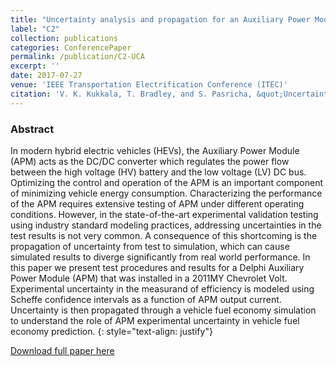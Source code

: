 ```yaml
---
title: "Uncertainty analysis and propagation for an Auxiliary Power Module"
label: "C2"
collection: publications
categories: ConferencePaper
permalink: /publication/C2-UCA
excerpt: ''
date: 2017-07-27
venue: 'IEEE Transportation Electrification Conference (ITEC)'
citation: 'V. K. Kukkala, T. Bradley, and S. Pasricha, &quot;Uncertainty Analysis and Propagation for an Auxiliary Power Module,&quot; in <i>Proc. of IEEE Transportation Electrification Conference (ITEC)</i>, June 2017.'
---
```


### Abstract
In modern hybrid electric vehicles (HEVs), the Auxiliary Power Module (APM) acts as the DC/DC converter which regulates the power flow between the high voltage (HV) battery and the low voltage (LV) DC bus. Optimizing the control and operation of the APM is an important component of minimizing vehicle energy consumption. Characterizing the performance of the APM requires extensive testing of APM under different operating conditions. However, in the state-of-the-art experimental validation testing using industry standard modeling practices, addressing uncertainties in the test results is not very common. A consequence of this shortcoming is the propagation of uncertainty from test to simulation, which can cause simulated results to diverge significantly from real world performance. In this paper we present test procedures and results for a Delphi Auxiliary Power Module (APM) that was installed in a 2011MY Chevrolet Volt. Experimental uncertainty in the measurand of efficiency is modeled using Scheffe confidence intervals as a function of APM output current. Uncertainty is then propagated through a vehicle fuel economy simulation to understand the role of APM experimental uncertainty in vehicle fuel economy prediction.
{: style="text-align: justify"}

[Download full paper here](https://ieeexplore.ieee.org/document/7993265)